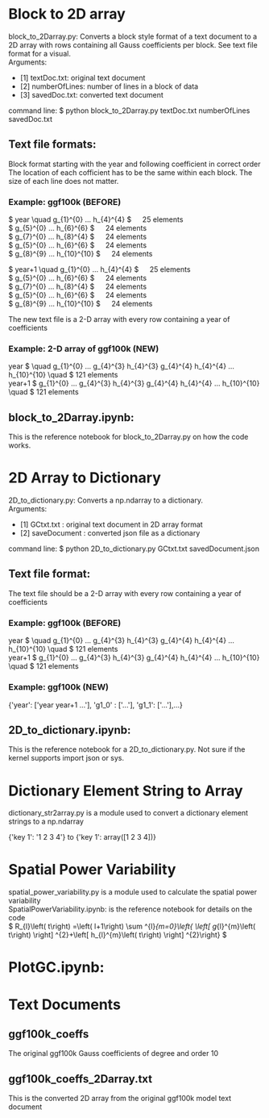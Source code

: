 
# Block to 2D array
block_to_2Darray.py:
Converts a block style format of a text document to a 2D array with rows containing all Gauss coefficients per block. See text file format for a visual. <br>
Arguments:
* [1] textDoc.txt: original text document
* [2] numberOfLines: number of lines in a block of data
* [3] savedDoc.txt: converted text document

command line: $ python block_to_2Darray.py textDoc.txt numberOfLines savedDoc.txt

## Text file formats:
Block format starting with the year and following coefficient in correct order
The location of each cofficient has to be the same within each block. The size of each line does not matter.

### Example: ggf100k  (BEFORE)
$ year \quad g_{1}^{0} ... h_{4}^{4} $ &emsp; 25 elements <br>
$ g_{5}^{0} ... h_{6}^{6}   $ &emsp;  24 elements <br>
$ g_{7}^{0} ... h_{8}^{4}   $ &emsp; 24 elements <br>
$ g_{5}^{0} ... h_{6}^{6}   $ &emsp; 24 elements <br>
$ g_{8}^{9} ... h_{10}^{10} $ &emsp; 24 elements

$ year+1 \quad g_{1}^{0} ... h_{4}^{4} $ &emsp; 25 elements <br>
$ g_{5}^{0} ... h_{6}^{6}   $ &emsp;  24 elements <br>
$ g_{7}^{0} ... h_{8}^{4}   $ &emsp; 24 elements <br>
$ g_{5}^{0} ... h_{6}^{6}   $ &emsp; 24 elements <br>
$ g_{8}^{9} ... h_{10}^{10} $ &emsp; 24 elements <br>

The new text file is a 2-D array with every row containing a year of coefficients <br>

### Example: 2-D array of ggf100k (NEW)
year     $ \quad g_{1}^{0} ... g_{4}^{3}  h_{4}^{3} g_{4}^{4} h_{4}^{4} ...  h_{10}^{10} \quad $ 121 elements  <br>
year+1  $ g_{1}^{0} ... g_{4}^{3} h_{4}^{3} g_{4}^{4} h_{4}^{4} ...  h_{10}^{10} \quad $ 121 elements <br>

## block_to_2Darray.ipynb:
This is the reference notebook for block_to_2Darray.py on how the code works.

# 2D Array to Dictionary
2D_to_dictionary.py: Converts a np.ndarray to a dictionary. <br>
Arguments:
* [1] GCtxt.txt : original text document in 2D array format
* [2] saveDocument : converted json file as a dictionary 

command line: $ python 2D_to_dictionary.py GCtxt.txt savedDocument.json

## Text file format:
The text file should be a 2-D array with every row containing a year of coefficients <br>

### Example: ggf100k   (BEFORE)
year     $ \quad g_{1}^{0} ... g_{4}^{3}  h_{4}^{3} g_{4}^{4} h_{4}^{4} ...  h_{10}^{10} \quad $ 121 elements  <br>
year+1  $ g_{1}^{0} ... g_{4}^{3} h_{4}^{3} g_{4}^{4} h_{4}^{4} ...  h_{10}^{10} \quad $ 121 elements <br>

### Example: ggf100k    (NEW)
{'year': ['year year+1 ...'], 'g1_0' : ['...'], 'g1_1': ['...'],...}

## 2D_to_dictionary.ipynb:
This is the reference notebook for a 2D_to_dictionary.py. Not sure if the kernel supports import json or sys.

# Dictionary Element String to Array
dictionary_str2array.py is a module used to convert a dictionary element strings to a np.ndarray

{'key 1': '1 2 3 4'} to {'key 1': array([1 2 3 4])}

# Spatial Power Variability
spatial_power_variability.py is a module used to calculate the spatial power variability <br>
SpatialPowerVariability.ipynb: is the reference notebook for details on the code <br>
$ R_{l}\left( t\right) =\left( l+1\right) \sum ^{l}_{m=0}\left\{ \left[ g_{l}^{m}\left( t\right) \right] ^{2}+\left[ h_{l}^{m}\left( t\right) \right] ^{2}\right\} $

# PlotGC.ipynb:

# Text Documents

## ggf100k_coeffs
The original ggf100k Gauss coefficients of degree and order 10

## ggf100k_coeffs_2Darray.txt
This is the converted 2D array from the original ggf100k model text document